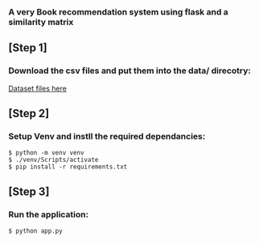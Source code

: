 ### A very Book recommendation system using flask and a similarity matrix

## [Step 1]
### Download the csv files and put them into the data/ direcotry:
[Dataset files here](https://drive.google.com/drive/folders/1Io3vX0MyDykYVuf3ePUBpLaf92xyRzRd?usp=sharing)

## [Step 2]
### Setup Venv and instll the required dependancies:
```
$ python -m venv venv
$ ./venv/Scripts/activate
$ pip install -r requirements.txt
```
## [Step 3]
### Run the application:
```
$ python app.py
```
